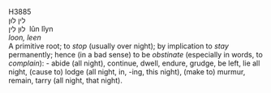 <body>
  <p>H3885<br>  לין    לוּן  <br> לוּן  לִין  ‎  lûn  lı̂yn  <br><i>loon,</i> <i>leen </i><br>A primitive root; to <i>stop</i> (usually over night); by implication to <i>stay</i> permanently; hence (in a bad sense) to be <i>obstinate</i> (especially in words, to <i>complain</i>): - abide (all night), continue, dwell, endure, grudge, be left, lie all night, (cause to) lodge (all night, in, -ing, this night), (make to) murmur, remain, tarry (all night, that night).<br></p>
 </body>
